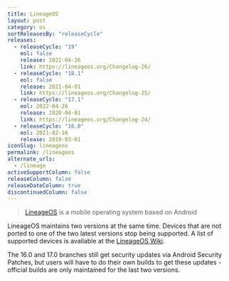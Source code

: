 ```yaml
---
title: LineageOS
layout: post
category: os
sortReleasesBy: "releaseCycle"
releases:
  - releaseCycle: "19"
    eol: false
    release: 2022-04-26
    link: https://lineageos.org/Changelog-26/
  - releaseCycle: "18.1"
    eol: false
    release: 2021-04-01
    link: https://lineageos.org/Changelog-25/
  - releaseCycle: "17.1"
    eol: 2022-04-26
    release: 2020-04-01
    link: https://lineageos.org/Changelog-24/
  - releaseCycle: "16.0"
    eol: 2021-02-16
    release: 2019-03-01
iconSlug: lineageos
permalink: /lineageos
alternate_urls:
  - /lineage
activeSupportColumn: false
releaseColumn: false
releaseDateColumn: true
discontinuedColumn: false
---
```


> [LineageOS](https://lineageos.org/) is a mobile operating system based on Android 

LineageOS maintains two versions at the same time. Devices that are not ported to one of the two latest versions stop being supported. A list of supported devices is available at the [LineageOS Wiki](https://wiki.lineageos.org/devices/).

The 16.0 and 17.0 branches still get security updates via Android Security Patches, but users will have to do their own builds to get these updates - official builds are only maintained for the last two versions.
